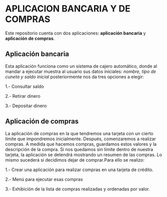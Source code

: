 # APLICACION BANCARIA Y DE COMPRAS

Este repositorio cuenta con dos aplicaciones: **aplicación bancaria** y **aplicación de compras**.

## Aplicación bancaria

Esta aplicación funciona como un sistema de cajero automático, donde al mandar a ejecutar muestra al usuario sus datos iniciales: _nombre, tipo de cuneta y saldo inicial_ posteriormente nos da tres opciones a elegir:

1.- Consultar saldo

2.- Retirar dinero

3.- Depositar dinero

## Aplicación de compras
La aplicación de compras en la que tendremos una tarjeta con un cierto límite que impondremos inicialmente. Después, comenzaremos a realizar compras. A medida que hacemos compras, guardamos estos valores y la descripción de la compra. Si nos quedamos sin límite dentro de nuestra tarjeta, la aplicación se detendrá mostrando un resumen de las compras. Lo mismo sucederá si decidimos dejar de comprar.Para ello se realizo: 

1.- Crear una aplicación para realizar compras en una tarjeta de crédito.

2.- Menú para ejecutar esas compras 

3.- Exhibición de la lista de compras realizadas y ordenadas por valor.


